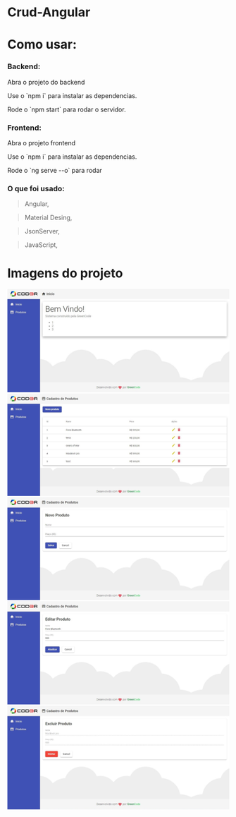 # Crud-Angular

# Como usar:

### Backend:
<p> Abra o projeto do backend </p>
<p> Use o `npm i` para instalar as dependencias.  </p>
<p> Rode o `npm start` para rodar o servidor.  </p>

### Frontend:
<p> Abra o projeto frontend </p>
<p> Use o `npm i` para instalar as dependencias. </p>
<p> Rode o  `ng serve --o` para rodar </p>

### O que foi usado:
> Angular,

> Material Desing,

> JsonServer,

> JavaScript,

# Imagens do projeto
![](img/01.jpg)
![](img/02.jpg)
![](img/03.jpg)
![](img/04.jpg)
![](img/05.jpg)
